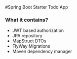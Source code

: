 #Spring Boot Starter Todo App

### What it contains?

- JWT based authorization
- JPA repository
- MapStruct DTOs
- FlyWay Migrations
- Maven dependency manager